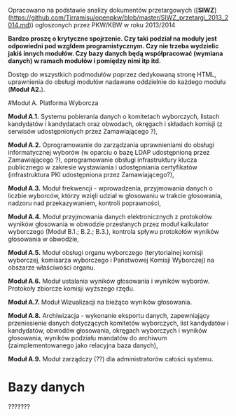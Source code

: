 Opracowano na podstawie analizy dokumentów przetargowych ([**SIWZ**] (https://github.com/Tirramisu/openpkw/blob/master/SIWZ_przetargi_2013_2014.md)) ogłoszonych przez PKW/KBW w roku 2013/2014

**Bardzo proszę o krytyczne spojrzenie. Czy taki podział na moduły jest odpowiedni pod wzgldem programistycznym. Czy nie trzeba wydzielic jakiś innych modułów. Czy bazy danych będą współpracować (wymiana danych) w ramach modułów i pomiędzy nimi itp itd.**


Dostęp do wszystkich podmodułów poprzez dedykowaną stronę HTML, uprawnienia do obsługi modułów nadawane oddzielnie do każdego modułu (**Moduł A2.**).

#Moduł A. Platforma Wyborcza

**Moduł A.1.** Systemu pobierania danych o komitetach wyborczych, listach kandydatów i kandydatach oraz obwodach, okręgach i składach komisji (z serwisów udostępnionych przez Zamawiającego ?),

**Moduł A.2.** Oprogramowanie do zarządzania uprawnieniami do obsługi informatycznej wyborów (w oparciu o bazę LDAP udostępnioną przez Zamawiającego ?), oprogramowanie obsługi infrastruktury klucza publicznego w zakresie wystawiania i udostępniania certyfikatów (infrastruktura PKI udostępniona przez Zamawiającego?),

**Moduł A.3.** Moduł frekwencji - wprowadzenia, przyjmowania danych o liczbie wyborców, którzy wzięli udział w głosowaniu w trakcie głosowania, nadzoru nad przekazywaniem, kontroli poprawności,

**Moduł A.4.** Moduł przyjmowania danych elektronicznych z protokołów wyników głosowania w obwodzie przesłanych przez moduł kalkulator wyborczego (Moduł B.1.; B.2.; B.3.), kontrola spływu protokołów wyników głosowania w obwodzie,

**Moduł A.5.** Moduł obsługi organu wyborczego (terytorialnej komisji wyborczej, komisarza wyborczego i Państwowej Komisji Wyborczej) na obszarze właściwości organu.   

**Moduł A.6.** Moduł ustalania wyników głosowania i wyników wyborów. Protokoły zbiorcze komisji wyższego rzędu.  

**Moduł A.7.** Moduł Wizualizacji na bieżąco wyników głosowania.  

**Moduł A.8.** Archiwizacja - wykonanie eksportu danych, zapewniający przeniesienie danych dotyczących komitetów wyborczych, list kandydatów i kandydatów, obwodów głosowania, okręgach wyborczych i wyników głosowania, wyników podziału mandatów do archiwum (zaimplementowanego jako relacyjna baza danych),

**Moduł A.9.** Moduł zarządczy (??) dla administratorów całości systemu.

# Bazy danych  
???????
